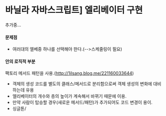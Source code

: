 바닐라 자바스크립트] 엘리베이터 구현
===
추가중...

#### 문제점

- 여러대의 엘베중 하나를 선택해야 한다.(-->스케줄링이 필요)

#### 안의 로직적 부분

팩토리 메서드 패턴을 사용.(http://1ilsang.blog.me/221160033644)
- 객체의 생성 코드를 별도의 클래스/메서드로 분리함으로써 객체 생성의 변화에 대비하는데 유용
- 엘리베이터의 개수와 층의 높이가 계속해서 바뀌기 때문에 이용.
- 만약 사람이 탑승할 경우(새로운 메서드/패턴)가 추가되어도 코드 변경이 용이. 
- 싱글톤/